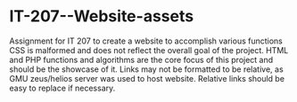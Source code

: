 # IT-207--Website-assets
Assignment for IT 207 to create a website to accomplish various functions
CSS is malformed and does not reflect the overall goal of the project.
HTML and PHP functions and algorithms are the core focus of this project and should be the showcase of it.
Links may not be formatted to be relative, as GMU zeus/helios server was used to host website. Relative links should be easy to replace if necessary.
